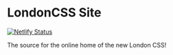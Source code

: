 # LondonCSS Site

[![Netlify Status](https://api.netlify.com/api/v1/badges/b1505b63-38f8-45cf-8a9d-78be01b48a1a/deploy-status)](https://app.netlify.com/sites/nifty-davinci-70c3c7/deploys)

The source for the online home of the new London CSS!

